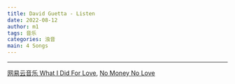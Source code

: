 ```yaml
---
title: David Guetta - Listen
date: 2022-08-12
author: m1
tags: 音乐
categories: 浊音
main: 4 Songs
---
```


<link rel="stylesheet" href="/css/APlayer.min.css">
<div id="aplayer"></div>
<script src="/js/APlayer.min.js"></script>
<script>
    const ap = new APlayer({
    container: document.getElementById('aplayer'),
    lrcType: 3,
    loop: 'none',
    audio: [
        {
        name: 'The Prime Time of Your Life',
        artist: 'Daft Punk',
        url: 'A2. The Prime Time of Your Life.m4a',
        cover: 'Cover.jpg',
        lrc: 'A2. The Prime Time of Your Life.lrc',
        },
        {
        name: 'Make Love',
        artist: 'Daft Punk',
        url: 'B2. Make Love.m4a',
        cover: 'Cover.jpg',
        lrc: 'B2. Make Love.lrc',
        },
        {
        name: 'Emotion',
        artist: 'Daft Punk',
        url: 'D2. Emotion.m4a',
        cover: 'Cover.jpg',
        lrc: 'D2. Emotion.lrc',
        },
        {
        name: 'Human After All',
        artist: 'Daft Punk',
        url: 'A1. Human After All.m4a',
        cover: 'Cover.jpg',
        lrc: 'A1. Human After All.lrc',
        }
    ]
});
</script>

---

[网易云音乐 What I Did For Love](https://music.163.com/song?id=29747485), [No Money No Love](https://music.163.com/song?id=29747491)